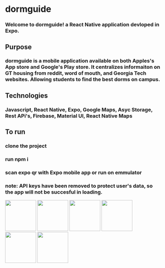 # dormguide
### Welcome to dormguide! a React Native application devloped in Expo.
###
## Purpose
### dormguide is a mobile application available on both Apples's App store and Google's Play store. It centralizes informaiton on GT housing from reddit, word of mouth, and Georgia Tech websites. Allowing students to find the best dorms on campus. 
## Technologies
### Javascript, React Native, Expo, Google Maps, Asyc Storage, Rest APi's, Firebase, Material UI, React Native Maps
## To run
### clone the project 
### run npm i
### scan expo qr with Expo mobile app or run on emmulator
### note: API keys have been removed to protect user's data, so the app will not be succesful in loading.
<div>
  <img src="https://www.wesleydavenport.dev/_next/static/media/dormguide1.913ef585.png" width = 100 />
  <img src="https://www.wesleydavenport.dev/_next/static/media/dormguide2.51f81c89.png" width = 100 />
  <img src="https://www.wesleydavenport.dev/_next/static/media/dormguide3.7402ecf2.png" width = 100 />
  <img src="https://www.wesleydavenport.dev/_next/static/media/dormguide4.1e69a672.png" width = 100 />
  <img src="https://www.wesleydavenport.dev/_next/static/media/dormguide5.3fbf667e.png" width = 100 />
  <img src="https://www.wesleydavenport.dev/_next/static/media/dormguide6.01c1646c.png" width = 100 />
</div>
